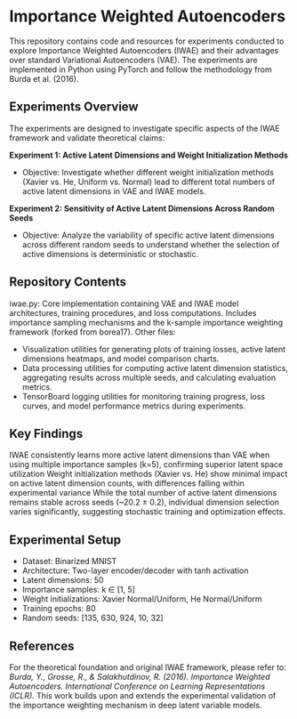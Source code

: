# Importance Weighted Autoencoders
This repository contains code and resources for experiments conducted to explore Importance Weighted Autoencoders (IWAE) and their advantages over standard Variational Autoencoders (VAE). The experiments are implemented in Python using PyTorch and follow the methodology from Burda et al. (2016).
## Experiments Overview
The experiments are designed to investigate specific aspects of the IWAE framework and validate theoretical claims:

**Experiment 1: Active Latent Dimensions and Weight Initialization Methods**
* Objective: Investigate whether different weight initialization methods (Xavier vs. He, Uniform vs. Normal) lead to different total numbers of active latent dimensions in VAE and IWAE models.

**Experiment 2: Sensitivity of Active Latent Dimensions Across Random Seeds**
* Objective: Analyze the variability of specific active latent dimensions across different random seeds to understand whether the selection of active dimensions is deterministic or stochastic. 

## Repository Contents

iwae.py: Core implementation containing VAE and IWAE model architectures, training procedures, and loss computations. Includes importance sampling mechanisms and the k-sample importance weighting framework (forked from borea17).
Other files: 
* Visualization utilities for generating plots of training losses, active latent dimensions heatmaps, and model comparison charts.
* Data processing utilities for computing active latent dimension statistics, aggregating results across multiple seeds, and calculating evaluation metrics.
* TensorBoard logging utilities for monitoring training progress, loss curves, and model performance metrics during experiments.

## Key Findings

IWAE consistently learns more active latent dimensions than VAE when using multiple importance samples (k=5), confirming superior latent space utilization
Weight initialization methods (Xavier vs. He) show minimal impact on active latent dimension counts, with differences falling within experimental variance
While the total number of active latent dimensions remains stable across seeds (~20.2 ± 0.2), individual dimension selection varies significantly, suggesting stochastic training and optimization effects.

## Experimental Setup

* Dataset: Binarized MNIST
* Architecture: Two-layer encoder/decoder with tanh activation
* Latent dimensions: 50
* Importance samples: k ∈ [1, 5]
* Weight initializations: Xavier Normal/Uniform, He Normal/Uniform
* Training epochs: 80
* Random seeds: [135, 630, 924, 10, 32]

## References
For the theoretical foundation and original IWAE framework, please refer to:
*Burda, Y., Grosse, R., & Salakhutdinov, R. (2016). Importance Weighted Autoencoders. International Conference on Learning Representations (ICLR).*
This work builds upon and extends the experimental validation of the importance weighting mechanism in deep latent variable models.